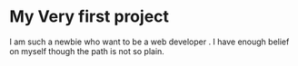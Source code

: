 # My Very first project

I am such a newbie who want to be a web developer . I have enough belief on myself though the path is not so plain. 
